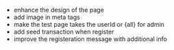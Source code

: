 - enhance the design of the page
- add image in meta tags
- make the test page takes the userId or {all} for admin
- add seed transaction when register
- improve the registeration message with additional info
